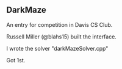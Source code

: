 ## DarkMaze
An entry for competition in Davis CS Club. 

Russell Miller (@blahs15) built the interface.

I wrote the solver "darkMazeSolver.cpp"

Got 1st.
